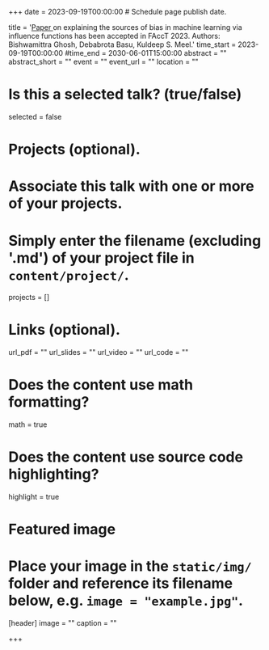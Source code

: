 +++
date = 2023-09-19T00:00:00  # Schedule page publish date.

title = '<a href="https://arxiv.org/pdf/2206.00667.pdf">Paper </a> on explaining the sources of bias in machine learning via influence functions has been accepted in FAccT 2023. Authors: Bishwamittra Ghosh, Debabrota Basu, Kuldeep S. Meel.'
time_start = 2023-09-19T00:00:00
#time_end = 2030-06-01T15:00:00
abstract = ""
abstract_short = ""
event = ""
event_url = ""
location = ""

# Is this a selected talk? (true/false)
selected = false

# Projects (optional).
#   Associate this talk with one or more of your projects.
#   Simply enter the filename (excluding '.md') of your project file in `content/project/`.
projects = []

# Links (optional).
url_pdf = ""
url_slides = ""
url_video = ""
url_code = ""

# Does the content use math formatting?
math = true

# Does the content use source code highlighting?
highlight = true

# Featured image
# Place your image in the `static/img/` folder and reference its filename below, e.g. `image = "example.jpg"`.
[header]
image = ""
caption = ""

+++